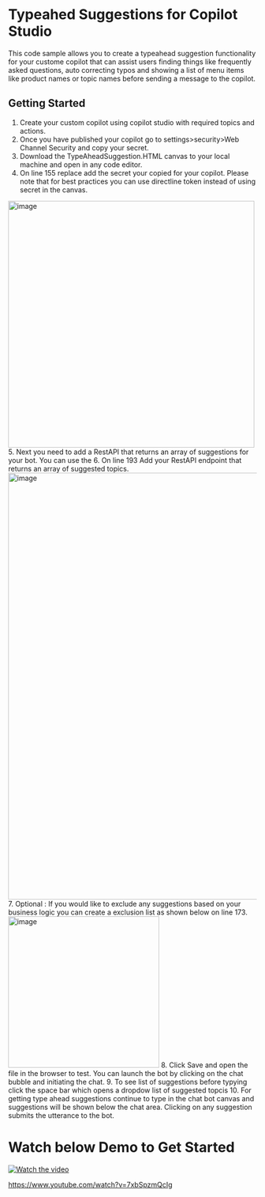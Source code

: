 # Typeahed Suggestions for Copilot Studio 
This code sample allows you to create a typeahead suggestion functionality for your custome copilot that can assist users finding things like frequently asked questions, auto correcting typos and showing a list of menu items like product names or topic names before sending a message to the copilot.



## Getting Started

1. Create your custom copilot using copilot studio with required topics and actions.
2. Once you have published your copilot go to settings>security>Web Channel Security and copy your secret.
3. Download the TypeAheadSuggestion.HTML canvas to your local machine and open in any code editor.
4. On line 155 replace add the secret your copied for your copilot. Please note that for best practices you can use directline token instead of using secret in the canvas.
<img width="499" alt="image" src="https://github.com/user-attachments/assets/0132ca26-3222-47be-8fc4-0165f333044c">
5. Next you need to add a RestAPI that returns an array of suggestions for your bot. You can use the
6. On line 193 Add your RestAPI endpoint that returns an array of suggested topics.
   <img width="863" alt="image" src="https://github.com/user-attachments/assets/3263019e-db5a-46ba-8c96-72179df506a9">
7. Optional : If you would like to exclude any suggestions based on your business logic you can create a exclusion list as shown below on line 173.
   <img width="306" alt="image" src="https://github.com/user-attachments/assets/c7abb501-e3f4-4e67-a6d4-c7852fadca4a">
8. Click Save and open the file in the browser to test. You can launch the bot by clicking on the chat bubble and initiating the chat.
9. To see list of suggestions before typying click the space bar which opens a dropdow list of suggested topcis
10. For getting type ahead suggestions continue to type in the chat bot canvas and suggestions will be shown below the chat area. Clicking on any suggestion submits the utterance to the bot.

# Watch below Demo to Get Started

[![Watch the video](<img width="713" alt="image" src="https://github.com/user-attachments/assets/5ac3e6cc-0fc4-48e0-a3e8-f235d379099b">
)](https://www.youtube.com/watch?v=7xbSpzmQcIg)

https://www.youtube.com/watch?v=7xbSpzmQcIg



   
